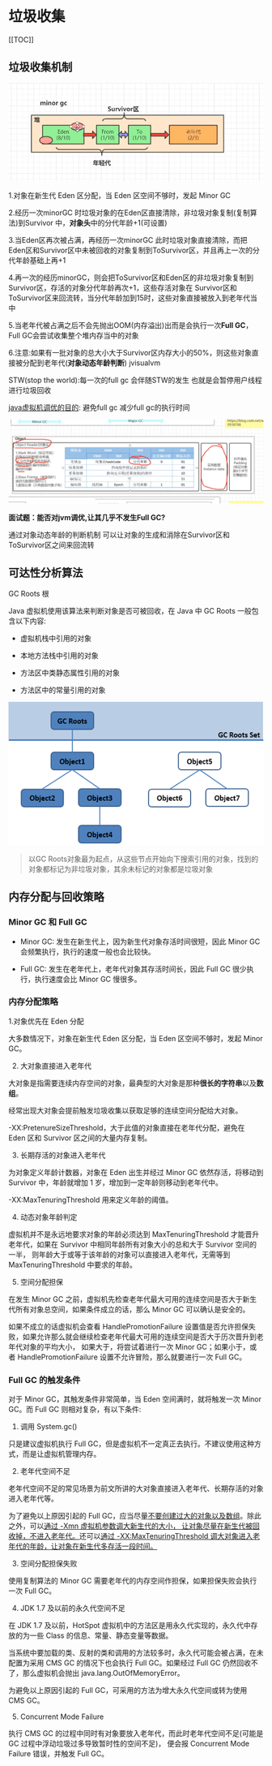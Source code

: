 # 垃圾收集

[[TOC]]

## 垃圾收集机制

 ![垃圾收集机制](../img/garbage_003.jpg "垃圾收集机制")
 
 1.对象在新生代 Eden 区分配，当 Eden 区空间不够时，发起 Minor GC
 
 2.经历一次minorGC 时垃圾对象的在Eden区直接清除，非垃圾对象复制(复制算法)到Survivor 中，**对象头**中的分代年龄+1(可设置)

 3.当Eden区再次被占满，再经历一次minorGC 此时垃圾对象直接清除，而把Eden区和Survivor区中未被回收的对象复制到ToSurvivor区，并且再上一次的分代年龄基础上再+1
 
 4.再一次的经历minorGC，则会把ToSurvivor区和Eden区的非垃圾对象复制到Survivor区，存活的对象分代年龄再次+1，这些存活对象在
 Survivor区和ToSurvivor区来回流转，当分代年龄加到15时，这些对象直接被放入到老年代当中
 
 5.当老年代被占满之后不会先抛出OOM(内存溢出)出而是会执行一次**Full GC**，Full GC会尝试收集整个堆内存当中的对象
 
 6.注意:如果有一批对象的总大小大于Survivor区内存大小的50%，则这些对象直接被分配到老年代(**对象动态年龄判断**)
 jvisualvm
 
 STW(stop the world):每一次的full gc 会伴随STW的发生 也就是会暂停用户线程进行垃圾回收
 
 <u>java虚拟机调优的目的</u>: 避免full gc  减少full gc的执行时间
 
 ![GC分代年龄](../img/garbage_002.jpg "对象头")
 
 **面试题：能否对jvm调优,让其几乎不发生Full GC?**
 
 通过对象动态年龄的判断机制 可以让对象的生成和消除在Survivor区和ToSurvivor区之间来回流转
 
## 可达性分析算法

GC Roots 根

Java 虚拟机使用该算法来判断对象是否可被回收，在 Java 中 GC Roots 一般包含以下内容: 

- 虚拟机栈中引用的对象 

- 本地方法栈中引用的对象 

- 方法区中类静态属性引用的对象 

- 方法区中的常量引用的对象

 ![GC Roots 根](../img/garbage_001.png "GC Roots 根")

> 以GC Roots对象最为起点，从这些节点开始向下搜索引用的对象，找到的对象都标记为非垃圾对象，其余未标记的对象都是垃圾对象

## 内存分配与回收策略

### Minor GC 和 Full GC

- Minor GC: 发生在新生代上，因为新生代对象存活时间很短，因此 Minor GC 会频繁执行，执行的速度一般也会比较快。
 
- Full GC: 发生在老年代上，老年代对象其存活时间长，因此 Full GC 很少执行，执行速度会比 Minor GC 慢很多。

### 内存分配策略

1.对象优先在 Eden 分配

大多数情况下，对象在新生代 Eden 区分配，当 Eden 区空间不够时，发起 Minor GC。

2. 大对象直接进入老年代

大对象是指需要连续内存空间的对象，最典型的大对象是那种**很长的字符串**以及**数组**。 

经常出现大对象会提前触发垃圾收集以获取足够的连续空间分配给大对象。
 
 -XX:PretenureSizeThreshold，大于此值的对象直接在老年代分配，避免在 Eden 区和 Survivor 区之间的大量内存复制。
 
3. 长期存活的对象进入老年代

为对象定义年龄计数器，对象在 Eden 出生并经过 Minor GC 依然存活，将移动到 Survivor 中，年龄就增加 1 岁，增加到一定年龄则移动到老年代中。
 
 -XX:MaxTenuringThreshold 用来定义年龄的阈值。
 
4. 动态对象年龄判定

虚拟机并不是永远地要求对象的年龄必须达到 MaxTenuringThreshold 才能晋升老年代，如果在 Survivor 中相同年龄所有对象大小的总和大于 Survivor 空间的一半，
则年龄大于或等于该年龄的对象可以直接进入老年代，无需等到 MaxTenuringThreshold 中要求的年龄。

5. 空间分配担保

在发生 Minor GC 之前，虚拟机先检查老年代最大可用的连续空间是否大于新生代所有对象总空间，如果条件成立的话，那么 Minor GC 可以确认是安全的。 

如果不成立的话虚拟机会查看 HandlePromotionFailure 设置值是否允许担保失败，如果允许那么就会继续检查老年代最大可用的连续空间是否大于历次晋升到老年代对象的平均大小，
如果大于，将尝试着进行一次 Minor GC；如果小于，或者 HandlePromotionFailure 设置不允许冒险，那么就要进行一次 Full GC。

### Full GC 的触发条件

对于 Minor GC，其触发条件非常简单，当 Eden 空间满时，就将触发一次 Minor GC。而 Full GC 则相对复杂，有以下条件:

1. 调用 System.gc()

只是建议虚拟机执行 Full GC，但是虚拟机不一定真正去执行。不建议使用这种方式，而是让虚拟机管理内存。

2. 老年代空间不足

老年代空间不足的常见场景为前文所讲的大对象直接进入老年代、长期存活的对象进入老年代等。 

为了避免以上原因引起的 Full GC，应当尽量<u>不要创建过大的对象以及数组</u>。除此之外，可以<u>通过 -Xmn 虚拟机参数调大新生代的大小，
让对象尽量在新生代被回收掉，不进入老年代。</u>还可以<u>通过 -XX:MaxTenuringThreshold 调大对象进入老年代的年龄，让对象在新生代多存活一段时间。</u>

3. 空间分配担保失败

使用复制算法的 Minor GC 需要老年代的内存空间作担保，如果担保失败会执行一次 Full GC。

4. JDK 1.7 及以前的永久代空间不足

在 JDK 1.7 及以前，HotSpot 虚拟机中的方法区是用永久代实现的，永久代中存放的为一些 Class 的信息、常量、静态变量等数据。
 
 当系统中要加载的类、反射的类和调用的方法较多时，永久代可能会被占满，在未配置为采用 CMS GC 的情况下也会执行
  Full GC。如果经过 Full GC 仍然回收不了，那么虚拟机会抛出 java.lang.OutOfMemoryError。 
 
 为避免以上原因引起的 Full GC，可采用的方法为增大永久代空间或转为使用 CMS GC。

5. Concurrent Mode Failure

执行 CMS GC 的过程中同时有对象要放入老年代，而此时老年代空间不足(可能是 GC 过程中浮动垃圾过多导致暂时性的空间不足)，
便会报 Concurrent Mode Failure 错误，并触发 Full GC。
